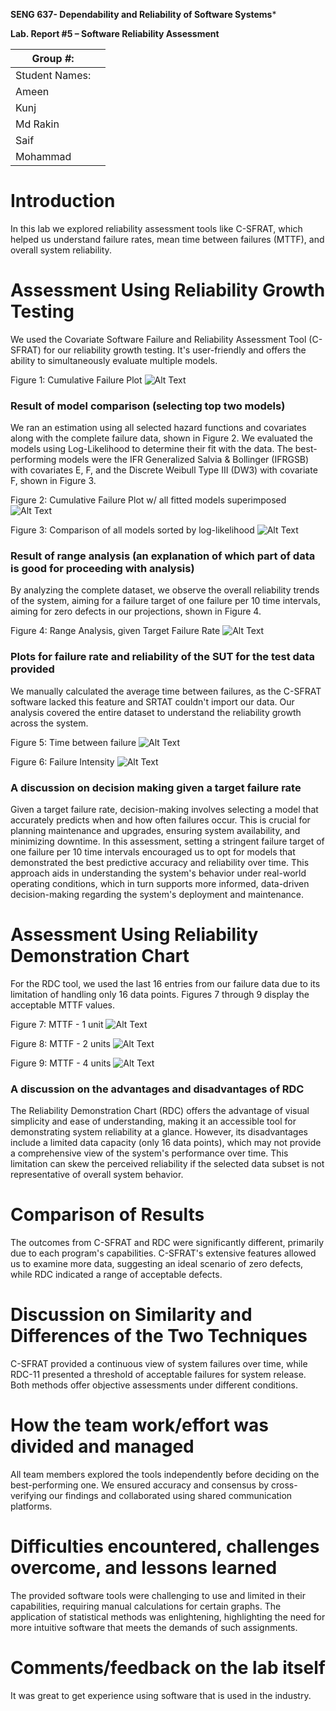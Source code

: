 **SENG 637- Dependability and Reliability of Software Systems***

**Lab. Report \#5 – Software Reliability Assessment**

| Group \#:       |   |
|-----------------|---|
| Student Names:  |   |
|       Ameen          |   |
|            Kunj     |   |
|                Md Rakin |   |
|               Saif |   |
|                Mohammad |   |

# Introduction
In this lab we explored reliability assessment tools like C-SFRAT, which helped us understand failure rates, mean time between failures (MTTF), and overall system reliability.
# 

# Assessment Using Reliability Growth Testing 

We used the Covariate Software Failure and Reliability Assessment Tool (C-SFRAT) for our reliability growth testing. It's user-friendly and offers the ability to simultaneously evaluate multiple models.

Figure 1: Cumulative Failure Plot
![Alt Text](media/report/figure_1.png)

### Result of model comparison (selecting top two models)

We ran an estimation using all selected hazard functions and covariates along with the complete failure data, shown in Figure 2. We evaluated the models using Log-Likelihood to determine their fit with the data. The best-performing models were the IFR Generalized Salvia & Bollinger (IFRGSB) with covariates E, F, and the Discrete Weibull Type III (DW3) with covariate F, shown in Figure 3.

Figure 2: Cumulative Failure Plot w/ all fitted models superimposed 
![Alt Text](media/report/figure_2.png)

Figure 3: Comparison of all models sorted by log-likelihood
![Alt Text](media/report/figure_3.png)

### Result of range analysis (an explanation of which part of data is good for proceeding with analysis)

By analyzing the complete dataset, we observe the overall reliability trends of the system, aiming for a failure target of one failure per 10 time intervals, aiming for zero defects in our projections, shown in Figure 4.

Figure 4: Range Analysis, given Target Failure Rate 
![Alt Text](media/report/figure%204.png)

### Plots for failure rate and reliability of the SUT for the test data provided

We manually calculated the average time between failures, as the C-SFRAT software lacked this feature and SRTAT couldn't import our data. Our analysis covered the entire dataset to understand the reliability growth across the system.

Figure 5: Time between failure 
![Alt Text](media/report/figure%205.png)

Figure 6: Failure Intensity
![Alt Text](media/report/figure%206.png)

### A discussion on decision making given a target failure rate

Given a target failure rate, decision-making involves selecting a model that accurately predicts when and how often failures occur. This is crucial for planning maintenance and upgrades, ensuring system availability, and minimizing downtime. In this assessment, setting a stringent failure target of one failure per 10 time intervals encouraged us to opt for models that demonstrated the best predictive accuracy and reliability over time. This approach aids in understanding the system's behavior under real-world operating conditions, which in turn supports more informed, data-driven decision-making regarding the system's deployment and maintenance.

# Assessment Using Reliability Demonstration Chart 

For the RDC tool, we used the last 16 entries from our failure data due to its limitation of handling only 16 data points. Figures 7 through 9 display the acceptable MTTF values.


Figure 7: MTTF - 1 unit
![Alt Text](media/report/figure_8.png)

Figure 8: MTTF - 2 units
![Alt Text](media/report/figure_7.png)

Figure 9: MTTF - 4 units 
![Alt Text](media/report/figure_9.png)

### A discussion on the advantages and disadvantages of RDC 

The Reliability Demonstration Chart (RDC) offers the advantage of visual simplicity and ease of understanding, making it an accessible tool for demonstrating system reliability at a glance. However, its disadvantages include a limited data capacity (only 16 data points), which may not provide a comprehensive view of the system's performance over time. This limitation can skew the perceived reliability if the selected data subset is not representative of overall system behavior. 
# 

# Comparison of Results

The outcomes from C-SFRAT and RDC were significantly different, primarily due to each program's capabilities. C-SFRAT's extensive features allowed us to examine more data, suggesting an ideal scenario of zero defects, while RDC indicated a range of acceptable defects.


# Discussion on Similarity and Differences of the Two Techniques

C-SFRAT provided a continuous view of system failures over time, while RDC-11 presented a threshold of acceptable failures for system release. Both methods offer objective assessments under different conditions.


# How the team work/effort was divided and managed

All team members explored the tools independently before deciding on the best-performing one. We ensured accuracy and consensus by cross-verifying our findings and collaborated using shared communication platforms.

# 

# Difficulties encountered, challenges overcome, and lessons learned

The provided software tools were challenging to use and limited in their capabilities, requiring manual calculations for certain graphs. The application of statistical methods was enlightening, highlighting the need for more intuitive software that meets the demands of such assignments.


# Comments/feedback on the lab itself

It was great to get experience using software that is used in the industry.